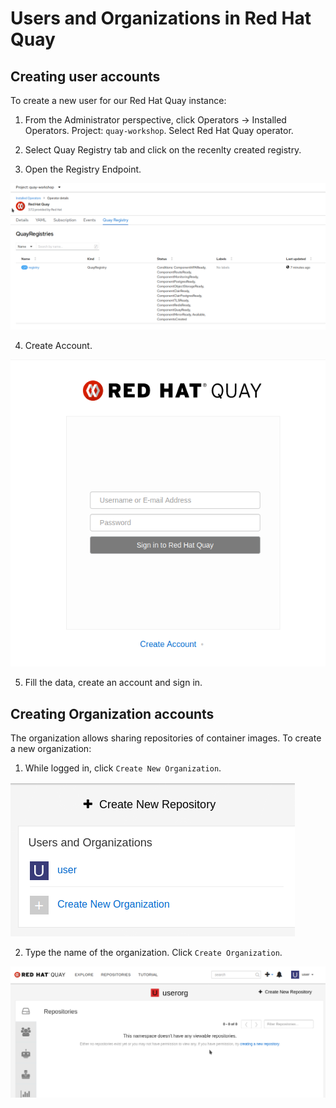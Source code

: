 # Users and Organizations in Red Hat Quay

## Creating user accounts

To create a new user for our Red Hat Quay instance:

1. From the Administrator perspective, click Operators → Installed Operators. Project: `quay-workshop`. Select Red Hat Quay operator.

2. Select Quay Registry tab and click on the recenlty created registry.

3. Open the Registry Endpoint.

![Quay Registries](img/quay-registries.png)

4. Create Account.

![Quay Sign in page](img/quay-create-account.png)

5. Fill the data, create an account and sign in.

## Creating Organization accounts

The organization allows sharing repositories of container images. To create a new organization:

1. While logged in, click `Create New Organization`.

![Quay Create Organization](img/quay-create-org.png)

2. Type the name of the organization. Click `Create Organization`.

![Quay user organization](img/org.png)
